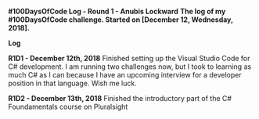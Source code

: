 **#100DaysOfCode Log - Round 1 - Anubis Lockward**
**The log of my #100DaysOfCode challenge. Started on [December 12, Wednesday, 2018].**

**Log**

**R1D1 - December 12th, 2018**
Finished setting up the Visual Studio Code for C# development. I am running two challenges now, but I took to learning as much C# as I can because I have an upcoming interview for a developer position in that language. Wish me luck.

**R1D2 - December 13th, 2018**
Finished the introductory part of the C# Foundamentals course on Pluralsight
